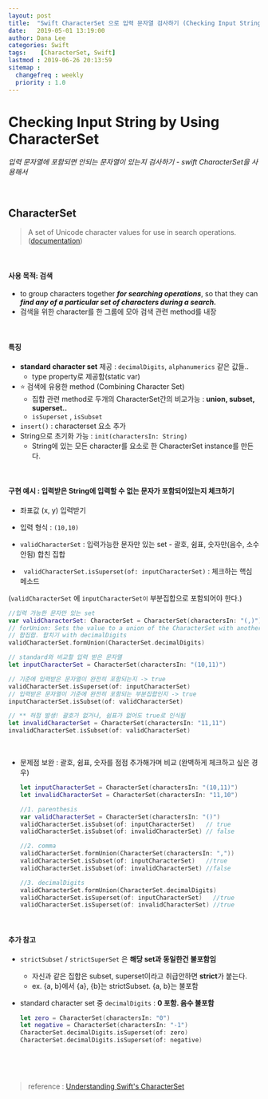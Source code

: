 ```yaml
---
layout: post
title:  "Swift CharacterSet 으로 입력 문자열 검사하기 (Checking Input String Using CharacterSet in Swift)"
date:   2019-05-01 13:19:00
author: Dana Lee
categories: Swift 
tags:    [CharacterSet, Swift]
lastmod : 2019-06-26 20:13:59
sitemap :
  changefreq : weekly
  priority : 1.0
---
```

# Checking Input String by Using CharacterSet

_입력 문자열에 포함되면 안되는 문자열이 있는지 검사하기 - swift CharacterSet을 사용해서_

&nbsp;

## CharacterSet 

> A set of Unicode character values for use in search operations. ([documentation](<https://developer.apple.com/documentation/foundation/characterset>))

&nbsp;

#### 사용 목적: **검색**

- to group characters together **_for searching operations_**, so that they can **_find any of a particular set of characters during a search._**
- 검색을 위한 character를 한 그룹에 모아 검색 관련 method를 내장

&nbsp;

#### 특징

- **standard character set** 제공 : `decimalDigits`, `alphanumerics` 같은 값들..  
  - type property로 제공함(static var)
- ⭐️ 검색에 유용한 method (Combining Character Set)
  - 집합 관련 method로 두개의 CharacterSet간의 비교가능 : **union, subset, superset..**
  - `isSuperset` , `isSubset`
- `insert()` : characterset 요소 추가
- String으로 초기화 가능 : `init(charactersIn: String)`
  - String에 있는 모든 character를 요소로 한 CharacterSet instance를 만든다.

&nbsp;

#### 구현 예시 : 입력받은 String에 입력할 수 없는 문자가 포함되어있는지 체크하기

- 좌표값 (x, y) 입력받기

- 입력 형식 : `(10,10)`

- `validCharacterSet` : 입력가능한 문자만 있는 set - 괄호, 쉼표, 숫자만(음수, 소수 안됨) 합친 집합

- ` validCharacterSet.isSuperset(of: inputCharacterSet)` : 체크하는 핵심 메소드
  

(`validCharacterSet` 에 `inputCharacterSet이` 부분집합으로 포함되어야 한다.)

  ```swift
  //입력 가능한 문자만 있는 set
  var validCharacterSet: CharacterSet = CharacterSet(charactersIn: "(,)")
  // forUnion: Sets the value to a union of the CharacterSet with another CharacterSet.
  // 합집합. 합치기 with decimalDigits
  validCharacterSet.formUnion(CharacterSet.decimalDigits)
  
  // standard와 비교할 입력 받은 문자열
  let inputCharacterSet = CharacterSet(charactersIn: "(10,11)")
  
  // 기준에 입력받은 문자열이 완전히 포함되는지 -> true
  validCharacterSet.isSuperset(of: inputCharacterSet)
  // 입력받은 문자열이 기준에 완전히 포함되는 부분집합인지 -> true
  inputCharacterSet.isSubset(of: validCharacterSet)
  
  // ** 허점 발생! 괄호가 없거나, 쉼표가 없어도 true로 인식됨
  let invalidCharacterSet = CharacterSet(charactersIn: "11,11")
  invalidCharacterSet.isSubset(of: validCharacterSet)
  ```

&nbsp;

- 문제점 보완 : 괄호, 쉼표, 숫자를 점점 추가해가며 비교 (완벽하게 체크하고 싶은 경우)

  ```swift
  let inputCharacterSet = CharacterSet(charactersIn: "(10,11)")
  let invalidCharacterSet = CharacterSet(charactersIn: "11,10")
  
  //1. parenthesis
  var validCharacterSet = CharacterSet(charactersIn: "()")
  validCharacterSet.isSubset(of: inputCharacterSet)   // true
  validCharacterSet.isSubset(of: invalidCharacterSet) // false
  
  //2. comma
  validCharacterSet.formUnion(CharacterSet(charactersIn: ","))
  validCharacterSet.isSubset(of: inputCharacterSet)   //true
  validCharacterSet.isSubset(of: invalidCharacterSet) //false
  
  //3. decimalDigits
  validCharacterSet.formUnion(CharacterSet.decimalDigits)
  validCharacterSet.isSuperset(of: inputCharacterSet)   //true
  validCharacterSet.isSuperset(of: invalidCharacterSet) //true
  ```

&nbsp;

#### 추가 참고

- `strictSubset` / `strictSuperSet` 은 **해당 set과 동일한건 불포함임**
  - 자신과 같은 집합은 subset, superset이라고 취급안하면 **strict**가 붙는다.
  - ex. {a, b}에서 {a}, {b}는 strictSubset. {a, b}는 불포함

- standard character set 중 ```decimalDigits``` : **0 포함. 음수 불포함**

  ```swift
  let zero = CharacterSet(charactersIn: "0")
  let negative = CharacterSet(charactersIn: "-1")
  CharacterSet.decimalDigits.isSuperset(of: zero)
  CharacterSet.decimalDigits.isSuperset(of: negative)
  ```

&nbsp;

&nbsp;

> reference : [Understanding Swift's CharacterSet](<https://medium.com/livefront/understanding-swifts-characterset-5a7a89a32b54>)

&nbsp;
